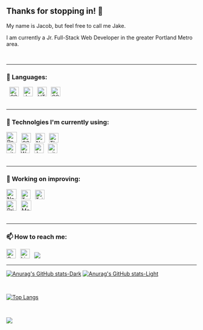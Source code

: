 ## Thanks for stopping in! 👋

<p>My name is Jacob, but feel free to call me Jake.</p>
<p>I am currently a Jr. Full-Stack Web Developer in the greater Portland Metro area.</p>
<br>
<hr>

### 🦾 Languages:

<div>
  &nbsp;
  <img src="https://img.shields.io/badge/C%23-239120?style=for-the-badge&logo=c-sharp&logoColor=white" alt="CSharp logo" title="CSharp" height="25" />
  &nbsp;
  <img src="https://img.shields.io/badge/JavaScript-323330?style=for-the-badge&logo=javascript&logoColor=F7DF1E" alt="JavaScript logo" title="JavaScript" height="25" />
  &nbsp;
  <img src="https://img.shields.io/badge/HTML5-E34F26?style=for-the-badge&logo=html5&logoColor=white" alt="HTML5 logo" title="HTML5" height="25" />
  &nbsp;
  <img src="https://img.shields.io/badge/CSS3-1572B6?style=for-the-badge&logo=css3&logoColor=white" alt="CSS3 logo" title="CSS3" height="25" />
  &nbsp;
</div>
<br>
<hr>

### 🤖 Technolgies I'm currently using:

<div>
  <img src="https://img.shields.io/badge/React-20232A?style=for-the-badge&logo=react&logoColor=61DAFB" alt="React logo" title="React" height="28" />
  &nbsp;
  <img src="https://img.shields.io/badge/.NET-512BD4?style=for-the-badge&logo=dotnet&logoColor=white" alt="CSharp logo" title="CSharp" height="25" />
  &nbsp;
  <img src="https://img.shields.io/badge/Node.js-339933?style=for-the-badge&logo=nodedotjs&logoColor=white" alt="Node.js logo" title="Node" height="25" />
  &nbsp;
  <img src="https://img.shields.io/badge/ThreeJs-black?style=for-the-badge&logo=three.js&logoColor=white" alt="ThreeJS logo" title="ThreeJS" height="25" />
  &nbsp;
  <br>
  <img src="https://img.shields.io/badge/MySQL-005C84?style=for-the-badge&logo=mysql&logoColor=white" alt="git logo" title="git" height="25" />
  &nbsp;
  <img src="https://img.shields.io/badge/Webpack-8DD6F9?style=for-the-badge&logo=Webpack&logoColor=white" alt="Webpack" title="Webpack" height="25" />
  &nbsp;
  <img src="https://img.shields.io/badge/Jest-C21325?style=for-the-badge&logo=jest&logoColor=white" alt="Jest logo" title="Jest" height="25" />
  &nbsp;
  <img src="https://img.shields.io/badge/GIT-E44C30?style=for-the-badge&logo=git&logoColor=white" alt="git logo" title="git" height="25" />
  &nbsp;
</div>
<br>
<hr>

### 🌱 Working on improving:

<div>
  <img src="https://img.shields.io/badge/next.js-000000?style=for-the-badge&logo=nextdotjs&logoColor=white" alt="NextJS logo" title="NextJS" height="27" />
  &nbsp;
  <img src="https://img.shields.io/badge/TypeScript-007ACC?style=for-the-badge&logo=typescript&logoColor=white" alt="TypeScript logo" title="TypeScript" height="25" />
  &nbsp;
  <img src="https://img.shields.io/badge/Tailwind_CSS-38B2AC?style=for-the-badge&logo=tailwind-css&logoColor=white" alt="Tailwind logo" title="Tailwind" height="25" />
  &nbsp;
  <br>
  <img src="https://img.shields.io/badge/Prisma-3982CE?style=for-the-badge&logo=Prisma&logoColor=white" alt="Prisma logo" title="Prisma" height="27" />
  &nbsp;
  <img src="https://img.shields.io/badge/MongoDB-4EA94B?style=for-the-badge&logo=mongodb&logoColor=white" alt="MognoDB logo" title="MongoDB" height="27" />
  &nbsp;
</div>
<br>
<hr>

### 📫 How to reach me:

[<img src="https://img.shields.io/badge/Gmail-D14836?style=for-the-badge&logo=Email&logoColor=white" alt="Gmail logo" title="Gmail" height="25" />](mailto:jacobamaier@gmail.com)
&nbsp;
[<a target="_blank"><img src="https://img.shields.io/badge/LinkedIn-0077B5?style=for-the-badge&logo=linkedin&logoColor=white" alt="LinkedIn logo" title="LinkedIn" height="25" /></a>](https://www.linkedin.com/in/jacobamaier)
&nbsp;
[<img src="https://img.shields.io/badge/Discord-7289DA?style=for-the-badge&logo=discord&logoColor=white" target="_blank"/>](https://discordapp.com/users/504470662132400129)

<hr>

[![Anurag's GitHub stats-Dark](https://github-readme-stats.vercel.app/api?username=jamaier&show_icons=true&theme=dark#gh-dark-mode-only)](https://github.com/jamaier/github-readme-stats#gh-dark-mode-only)
[![Anurag's GitHub stats-Light](https://github-readme-stats.vercel.app/api?username=jamaier&show_icons=true&theme=default#gh-light-mode-only)](https://github.com/jamaier/github-readme-stats#gh-light-mode-only)

<br>

[![Top Langs](https://github-readme-stats.vercel.app/api/top-langs/?username=jamaier&layout=compact)](https://github.com/jamaier/github-readme-stats)

<br>

![](https://komarev.com/ghpvc/?username=jamaier&style=flat-square&color=lightgrey)
